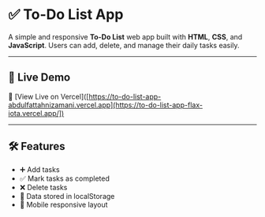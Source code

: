 # ✅ To-Do List App

A simple and responsive **To-Do List** web app built with **HTML**, **CSS**, and **JavaScript**. Users can add, delete, and manage their daily tasks easily.

---

## 🔗 Live Demo

🚀 [View Live on Vercel]([https://to-do-list-app-abdulfattahnizamani.vercel.app](https://to-do-list-app-flax-iota.vercel.app/])

---



## 🛠️ Features

- ➕ Add tasks
- ✅ Mark tasks as completed
- ❌ Delete tasks
- 💾 Data stored in localStorage
- 📱 Mobile responsive layout



